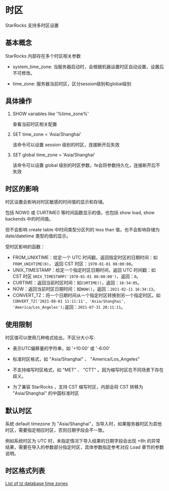 # 时区

StarRocks 支持多时区设置

## 基本概念

StarRocks 内部存在多个时区相关参数

* system_time_zone: 当服务器启动时，会根据机器设置时区自动设置，设置后不可修改。

* time_zone: 服务器当前时区，区分session级别和global级别

## 具体操作

1. SHOW variables like '%time_zone%'

    查看当前时区相关配置

2. SET time_zone = 'Asia/Shanghai'

    该命令可以设置 session 级别的时区，连接断开后失效

3. SET global time_zone = 'Asia/Shanghai'

    该命令可以设置 global 级别的时区参数，fe会将参数持久化，连接断开后不失效

## 时区的影响

时区设置会影响对时区敏感的时间值的显示和存储。

包括 NOW() 或 CURTIME() 等时间函数显示的值，也包括 show load, show backends 中的时间值。

但不会影响 create table 中时间类型分区列的 less than 值，也不会影响存储为 date/datetime 类型的值的显示。

受时区影响的函数：

* FROM_UNIXTIME：给定一个 UTC 时间戳，返回指定时区的日期时间：如 `FROM_UNIXTIME(0)`， 返回 CST 时区：`1970-01-01 08:00:00`。
* UNIX_TIMESTAMP：给定一个指定时区日期时间，返回 UTC 时间戳：如 CST 时区 `UNIX_TIMESTAMP('1970-01-01 08:00:00')`，返回：`0`。
* CURTIME：返回当前时区时间：如`CURTIME()`，返回：`16:34:05`。
* NOW：返回当前时区日期时间：如`NOW()`，返回：`2021-02-11 16:34:13`。
* CONVERT_TZ：将一个日期时间从一个指定时区转换到另一个指定时区。如`CONVERT_TZ('2021-08-01 11:11:11', 'Asia/Shanghai', 'America/Los_Angeles');`返回：`2021-07-31 20:11:11`。

## 使用限制

时区值可以使用几种格式给出，不区分大小写:

* 表示UTC偏移量的字符串，如 '+10:00' 或 '-6:00'

* 标准时区格式，如 "Asia/Shanghai" 、 "America/Los_Angeles"

* 不支持缩写时区格式，如 "MET" 、 "CTT" 。因为缩写时区在不同场景下存在歧义。

* 为了兼容 StarRocks ，支持 CST 缩写时区，内部会将 CST 转移为 "Asia/Shanghai" 的中国标准时区

## 默认时区

系统 default timezone 为 "Asia/Shanghai"，当导入时，如果服务器时区为其他时区，需要指定相应时区，否则日期字段会不一致。

例如系统时区为 UTC 时，未指定情况下导入结果的日期字段会出现 +8h 的异常结果，需要在导入的参数部分指定时区，具体参数指定参考对应 Load 章节的参数说明。

## 时区格式列表

[List of tz database time zones](https://en.wikipedia.org/wiki/List_of_tz_database_time_zones)
